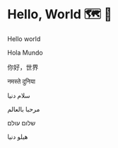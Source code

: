 # Hello, World 🗺️ 👋

Hello world

Hola Mundo

你好，世界

नमस्ते दुनिया

سلام دنیا

مرحبا بالعالم

שלום עולם

هيلو دنيا
